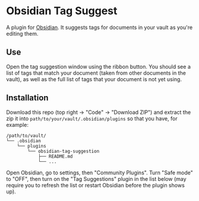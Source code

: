 # Obsidian Tag Suggest

A plugin for [Obsidian](https://obsidian.md/). It suggests tags for documents in your vault as you're editing them.

## Use

Open the tag suggestion window using the ribbon button. You should see a list of tags that match your document (taken from other documents in the vault), as well as the full list of tags that your document is not yet using.

## Installation

Download this repo (top right -> "Code" -> "Download ZIP") and extract the zip it into `path/to/your/vault/.obsidian/plugins` so that you have, for example:

```
/path/to/vault/
└── .obsidian
    └── plugins
        └── obsidian-tag-suggestion
            ├── README.md
            └── ...
```

Open Obsidian, go to settings, then "Community Plugins". Turn "Safe mode" to "OFF", then turn on the "Tag Suggestions" plugin in the list below (may require you to refresh the list or restart Obsidian before the plugin shows up).
